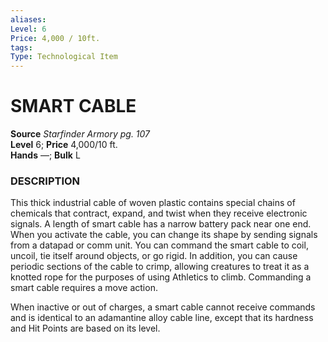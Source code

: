 ```yaml
---
aliases: 
Level: 6 
Price: 4,000 / 10ft.
tags: 
Type: Technological Item
---
```


# SMART CABLE

**Source** _Starfinder Armory pg. 107_  
**Level** 6; **Price** 4,000/10 ft.  
**Hands** —; **Bulk** L

### DESCRIPTION

This thick industrial cable of woven plastic contains special chains of chemicals that contract, expand, and twist when they receive electronic signals. A length of smart cable has a narrow battery pack near one end. When you activate the cable, you can change its shape by sending signals from a datapad or comm unit. You can command the smart cable to coil, uncoil, tie itself around objects, or go rigid. In addition, you can cause periodic sections of the cable to crimp, allowing creatures to treat it as a knotted rope for the purposes of using Athletics to climb. Commanding a smart cable requires a move action.  
  
When inactive or out of charges, a smart cable cannot receive commands and is identical to an adamantine alloy cable line, except that its hardness and Hit Points are based on its level.